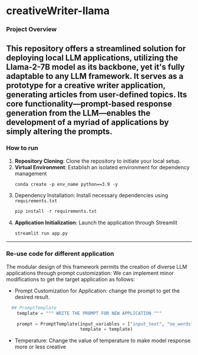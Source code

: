 # creativeWriter-llama

### Project Overview

This repository offers a streamlined solution for deploying local LLM applications, utilizing the Llama-2-7B model as its backbone, yet it's fully adaptable to any LLM framework. It serves as a prototype for a creative writer application, generating articles from user-defined topics. Its core functionality—prompt-based response generation from the LLM—enables the development of a myriad of applications by simply altering the prompts.
-------

### How to run
1. **Repository Cloning**: Clone the repository to initiate your local setup.
2. **Virtual Environment**: Establish an isolated environment for dependency management
   ```
   conda create -p env_name python==3.9 -y
   ```
3. Dependency Installation: Install necessary dependencies using `requirements.txt`
   ```python
   pip install -r requirements.txt
   ```
4. **Application Initialization**: Launch the application through Streamlit
   ```python
   streamlit run app.py
   ```
-----------


### Re-use code for different application

The modular design of this framework permits the creation of diverse LLM applications through prompt customization:
We can implement minor modifications to get the target application as follows:

+ Prompt Customization for Application: change the prompt to get the desired result. 
```python
  ## PromptTemplate
    template = """ WRITE THE PROMPT FOR NEW APPLICATION """

    prompt = PromptTemplate(input_variables = ["input_text", "no_words", "blog_style"],
                            template = template)
```
+ Temperature: Change the value of temperature to make model response more or less creative

   



